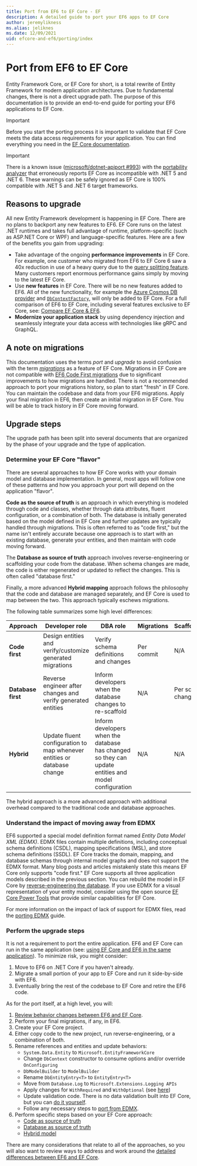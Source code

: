 ```yaml
---
title: Port from EF6 to EF Core - EF
description: A detailed guide to port your EF6 apps to EF Core
author: jeremylikness
ms.alias: jeliknes
ms.date: 12/09/2021
uid: efcore-and-ef6/porting/index
---
```

# Port from EF6 to EF Core

Entity Framework Core, or EF Core for short, is a total rewrite of Entity Framework for modern application architectures. Due to fundamental changes, there is not a direct upgrade path. The purpose of this documentation is to provide an end-to-end guide for porting your EF6 applications to EF Core.

> [!IMPORTANT]
> Before you start the porting process it is important to validate that EF Core meets the data access requirements for your application. You can find everything you need in the [EF Core documentation](/ef/core/).

> [!IMPORTANT]
> There is a known issue ([microsoft/dotnet-apiport #993](https://github.com/microsoft/dotnet-apiport/issues/993)) with the [portability analyzer](/dotnet/standard/analyzers/portability-analyzer) that erroneously reports EF Core as incompatible with .NET 5 and .NET 6. These warnings can be safely ignored as EF Core is 100% compatible with .NET 5 and .NET 6 target frameworks.

## Reasons to upgrade

All new Entity Framework development is happening in EF Core. There are no plans to backport any new features to EF6. EF Core runs on the latest .NET runtimes and takes full advantage of runtime, platform-specific (such as ASP.NET Core or WPF) and language-specific features. Here are a few of the benefits you gain from upgrading:

- Take advantage of the ongoing **performance improvements** in EF Core. For example, one customer who migrated from EF6 to EF Core 6 saw a 40x reduction in use of a heavy query due to the [query splitting feature](/ef/core/querying/single-split-queries/). Many customers report enormous performance gains simply by moving to the latest EF Core.
- Use **new features** in EF Core. There will be no new features added to EF6. All of the new functionality, for example the [Azure Cosmos DB provider](/ef/core/providers/cosmos/) and [`DbContextFactory`](/ef/core/what-is-new/ef-core-5.0/whatsnew#dbcontextfactory), will only be added to EF Core. For a full comparison of EF6 to EF Core, including several features exclusive to EF Core, see: [Compare EF Core & EF6](/ef/efcore-and-ef6/).
- **Modernize your application stack** by using dependency injection and seamlessly integrate your data access with technologies like gRPC and GraphQL.

## A note on migrations

This documentation uses the terms _port_ and _upgrade_ to avoid confusion with the term [_migrations_](/ef/core/managing-schemas/migrations/) as a feature of EF Core. Migrations in EF Core are not compatible with [EF6 Code First migrations](/ef/ef6/modeling/code-first/migrations/) due to significant improvements to how migrations are handled. There is not a recommended approach to port your migrations history, so plan to start "fresh" in EF Core. You can maintain the codebase and data from your EF6 migrations. Apply your final migration in EF6, then create an initial migration in EF Core. You will be able to track history in EF Core moving forward.

## Upgrade steps

The upgrade path has been split into several documents that are organized by the phase of your upgrade and the type of application.

### Determine your EF Core "flavor"

There are several approaches to how EF Core works with your domain model and database implementation. In general, most apps will follow one of these patterns and how you approach your port will depend on the application "flavor".

**Code as the source of truth** is an approach in which everything is modeled through code and classes, whether through data attributes, fluent configuration, or a combination of both. The database is initially generated based on the model defined in EF Core and further updates are typically handled through migrations. This is often referred to as "code first," but the name isn't entirely accurate because one approach is to start with an existing database, generate your entities, and then maintain with code moving forward.

The **Database as source of truth** approach involves reverse-engineering or scaffolding your code from the database. When schema changes are made, the code is either regenerated or updated to reflect the changes. This is often called "database first."

Finally, a more advanced **Hybrid mapping** approach follows the philosophy that the code and database are managed separately, and EF Core is used to map between the two. This approach typically eschews migrations.

The following table summarizes some high level differences:

|**Approach**|**Developer role**|**DBA role**|**Migrations**|**Scaffolding**|**Repo**|
|---|---|---|---|---|---|
|**Code first**|Design entities and verify/customize generated migrations|Verify schema definitions and changes|Per commit|N/A|Track entities, DbContext, and migrations|
|**Database first**|Reverse engineer after changes and verify generated entities|Inform developers when the database changes to re-scaffold|N/A|Per schema change|Track extensions/partial classes that extend the generated entities|
|**Hybrid**|Update fluent configuration to map whenever entities or database change|Inform developers when the database has changed so they can update entities and model configuration|N/A|N/A|Track entities and DbContext|

The hybrid approach is a more advanced approach with additional overhead compared to the traditional code and database approaches.

### Understand the impact of moving away from EDMX

EF6 supported a special model definition format named *Entity Data Model XML (EDMX)*. EDMX files contain multiple definitions, including conceptual schema definitions (CSDL), mapping specifications (MSL), and store schema definitions (SSDL). EF Core tracks the domain, mapping, and database schemas through internal model graphs and does not support the EDMX format. Many blog posts and articles mistakenly state this means EF Core only supports "code first." EF Core supports all three application models described in the previous section. You can rebuild the model in EF Core by [reverse-engineering the database](/ef/core/managing-schemas/scaffolding). If you use EDMX for a visual representation of your entity model, consider using the open source [EF Core Power Tools](https://github.com/ErikEJ/EFCorePowerTools) that provide similar capabilities for EF Core.

For more information on the impact of lack of support for EDMX files, read the [porting EDMX](/efcore-and-ef6/porting/port-edmx#other-considerations) guide.

### Perform the upgrade steps

It is not a requirement to port the entire application. EF6 and EF Core can run in the same application (see: [using EF Core and EF6 in the same application](/ef/efcore-and-ef6/side-by-side?branch=pr-en-us-3509)). To minimize risk, you might consider:

1. Move to EF6 on .NET Core if you haven't already.
1. Migrate a small portion of your app to EF Core and run it side-by-side with EF6.
1. Eventually bring the rest of the codebase to EF Core and retire the EF6 code.

As for the port itself, at a high level, you will:

1. [Review behavior changes between EF6 and EF Core](/efcore-and-ef6/porting/port-behavior).
1. Perform your final migrations, if any, in EF6.
1. Create your EF Core project.
1. Either copy code to the new project, run reverse-engineering, or a combination of both.
1. Rename references and entities and update behaviors:
    - `System.Data.Entity` to `Microsoft.EntityFrameworkCore`
    - Change `DbContext` constructor to consume options and/or override `OnConfiguring`
    - `DbModelBuilder` to `ModelBuilder`
    - Rename `DbEntityEntry<T>` to `EntityEntry<T>`
    - Move from `Database.Log` to `Microsoft.Extensions.Logging APIs`
    - Apply changes for `WithRequired` and `WithOptional` (see [here](/efcore-and-ef6/porting/port-detailed-cases#required-and-optional))
    - Update validation code. There is no data validation built into EF Core, but you can [do it yourself](/dotnet/architecture/microservices/microservice-ddd-cqrs-patterns/domain-model-layer-validations#use-validation-attributes-in-the-model-based-on-data-annotations).
    - Follow any necessary steps to [port from EDMX](/efcore-and-ef6/porting/port-edmx).
1. Perform specific steps based on your EF Core approach:
    - [Code as source of truth](/efcore-and-ef6/porting/port-code.md)
    - [Database as source of truth](/efcore-and-ef6/porting/port-database.md)
    - [Hybrid model](/efcore-and-ef6/porting/port-hybrid.md)

There are many considerations that relate to all of the approaches, so you will also want to review ways to address and work around the [detailed differences between EF6 and EF Core](/efcore-and-ef6/porting/port-detailed-cases.md).
